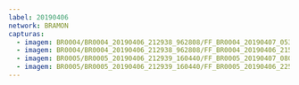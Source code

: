 ```yaml
---
label: 20190406
network: BRAMON
capturas:
  - imagem: BR0004/BR0004_20190406_212938_962808/FF_BR0004_20190407_053844_145_0728832.fits_maxpixel.jpg
  - imagem: BR0004/BR0004_20190406_212938_962808/FF_BR0004_20190406_215751_713_0040448.fits_maxpixel.jpg
  - imagem: BR0005/BR0005_20190406_212939_160440/FF_BR0005_20190407_080313_969_0944128.fits_maxpixel.jpg
  - imagem: BR0005/BR0005_20190406_212939_160440/FF_BR0005_20190406_225056_525_0119552.fits_maxpixel.jpg
---
```

